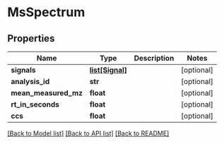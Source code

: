 # MsSpectrum

## Properties
Name | Type | Description | Notes
------------ | ------------- | ------------- | -------------
**signals** | [**list[Signal]**](Signal.md) |  | [optional] 
**analysis_id** | **str** |  | [optional] 
**mean_measured_mz** | **float** |  | [optional] 
**rt_in_seconds** | **float** |  | [optional] 
**ccs** | **float** |  | [optional] 

[[Back to Model list]](../README.md#documentation-for-models) [[Back to API list]](../README.md#documentation-for-api-endpoints) [[Back to README]](../README.md)

